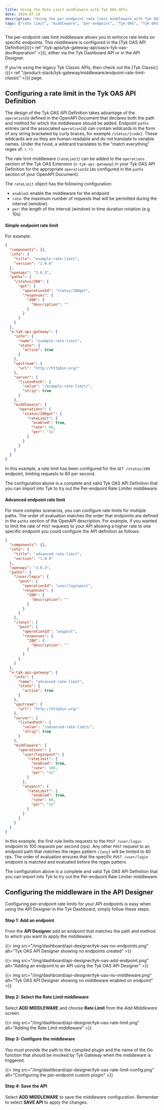 ```yaml
---
title: Using the Rate Limit middleware with Tyk OAS APIs
date: 2024-07-18
description: "Using the per-endpoint rate limit middleware with Tyk OAS APIs"
tags: ["rate limit", "middleware", "per-endpoint", "Tyk OAS", "Tyk OAS API"]
---
```


The per-endpoint rate limit middleware allows you to enforce rate limits on specific endpoints. This middleware is configured in the [Tyk OAS API Definition]({{< ref "/tyk-apis/tyk-gateway-api/oas/x-tyk-oas-doc#operation" >}}), either via the Tyk Dashboard API or in the API Designer.

If you’re using the legacy Tyk Classic APIs, then check out the [Tyk Classic]({{< ref "/product-stack/tyk-gateway/middleware/endpoint-rate-limit-classic" >}}) page.

## Configuring a rate limit in the Tyk OAS API Definition

The design of the Tyk OAS API Definition takes advantage of the
`operationId` defined in the OpenAPI Document that declares both the path
and method for which the middleware should be added. Endpoint `paths`
entries (and the associated `operationId`) can contain wildcards in the
form of any string bracketed by curly braces, for example
`/status/{code}`. These wildcards are so they are human-readable and do
not translate to variable names. Under the hood, a wildcard translates to
the “match everything” regex of: `(.*)`.

The rate limit middleware (`rateLimit`) can be added to the `operations` section of the
Tyk OAS Extension (`x-tyk-api-gateway`) in your Tyk OAS API Definition
for the appropriate `operationId` (as configured in the `paths` section
of your OpenAPI Document).

The `rateLimit` object has the following configuration:

- `enabled`: enable the middleware for the endpoint
- `rate`: the maximum number of requests that will be permitted during the interval (window)
- `per`: the length of the interval (window) in time duration notation (e.g. 10s)

#### Simple endpoint rate limit

For example:

```json {hl_lines=["39-43"],linenos=true, linenostart=1}
{
  "components": {},
  "info": {
    "title": "example-rate-limit",
    "version": "1.0.0"
  },
  "openapi": "3.0.3",
  "paths": {
    "/status/200": {
      "get": {
        "operationId": "status/200get",
        "responses": {
          "200": {
            "description": ""
          }
        }
      }
    }
  },
  "x-tyk-api-gateway": {
    "info": {
      "name": "example-rate-limit",
      "state": {
        "active": true
      }
    },
    "upstream": {
      "url": "http://httpbin.org/"
    },
    "server": {
      "listenPath": {
        "value": "/example-rate-limit/",
        "strip": true
      }
    },
    "middleware": {
      "operations": {
        "status/200get": {
          "rateLimit": {
            "enabled": true,
            "rate": 60,
            "per": "1s"
          }
        }
      }
    }
  }
}
```

In this example, a rate limit has been configured for the `GET
/status/200` endpoint, limiting requests to 60 per second.

The configuration above is a complete and valid Tyk OAS API Definition
that you can import into Tyk to try out the Per-endpoint Rate Limiter
middleware.

#### Advanced endpoint rate limit

For more complex scenarios, you can configure rate limits for multiple
paths. The order of evaluation matches the order that endpoints are
defined in the `paths` section of the OpenAPI description. For example,
if you wanted to limit the rate of `POST` requests to your API allowing a
higher rate to one specific endpoint you could configure the API
definition as follows:

```json {hl_lines=["49-53", "56-60"],linenos=true, linenostart=1}
{
  "components": {},
  "info": {
    "title": "advanced-rate-limit",
    "version": "1.0.0"
  },
  "openapi": "3.0.3",
  "paths": {
    "/user/login": {
      "post": {
        "operationId": "user/loginpost",
        "responses": {
          "200": {
            "description": ""
          }
        }
      }
    },
    "/{any}": {
      "post": {
        "operationId": "anypost",
        "responses": {
          "200": {
            "description": ""
          }
        }
      }
    }
  },
  "x-tyk-api-gateway": {
    "info": {
      "name": "advanced-rate-limit",
      "state": {
        "active": true
      }
    },
    "upstream": {
      "url": "http://httpbin.org/"
    },
    "server": {
      "listenPath": {
        "value": "/advanced-rate-limit/",
        "strip": true
      }
    },
    "middleware": {
      "operations": {
        "user/loginpost": {
          "rateLimit": {
            "enabled": true,
            "rate": 100,
            "per": "1s"
          }
        },
        "anypost": {
          "rateLimit": {
            "enabled": true,
            "rate": 60,
            "per": "1s"
          }
        }
      }
    }
  }
}
```

In this example, the first rule limits requests to the `POST /user/login`
endpoint to 100 requests per second (rps). Any other `POST` request to an
endpoint path that matches the regex pattern `/{any}` will be limited to
60 rps. The order of evaluation ensures that the specific `POST
/user/login` endpoint is matched and evaluated before the regex pattern.

The configuration above is a complete and valid Tyk OAS API Definition
that you can import into Tyk to try out the Per-endpoint Rate Limiter
middleware.

## Configuring the middleware in the API Designer

Configuring per-endpoint rate limits for your API endpoints is easy when using the API Designer in the Tyk Dashboard, simply follow these steps:

#### Step 1: Add an endpoint

From the **API Designer** add an endpoint that matches the path and method to which you want to apply the middleware.

{{< img src="/img/dashboard/api-designer/tyk-oas-no-endpoints.png" alt="Tyk OAS API Designer showing no endpoints created" >}}

{{< img src="/img/dashboard/api-designer/tyk-oas-add-endpoint.png" alt="Adding an endpoint to an API using the Tyk OAS API Designer" >}}

{{< img src="/img/dashboard/api-designer/tyk-oas-no-middleware.png" alt="Tyk OAS API Designer showing no middleware enabled on endpoint" >}}

#### Step 2: Select the Rate Limit middleware

Select **ADD MIDDLEWARE** and choose **Rate Limit** from the _Add Middleware_ screen.

{{< img src="/img/dashboard/api-designer/tyk-oas-rate-limit.png" alt="Adding the Rate Limit middleware" >}}

#### Step 3: Configure the middleware

You must provide the path to the compiled plugin and the name of the Go function that should be invoked by Tyk Gateway when the middleware is triggered.

{{< img src="/img/dashboard/api-designer/tyk-oas-rate-limit-config.png" alt="Configuring the per-endpoint custom plugin" >}}

#### Step 4: Save the API

Select **ADD MIDDLEWARE** to save the middleware configuration. Remember to select **SAVE API** to apply the changes.
